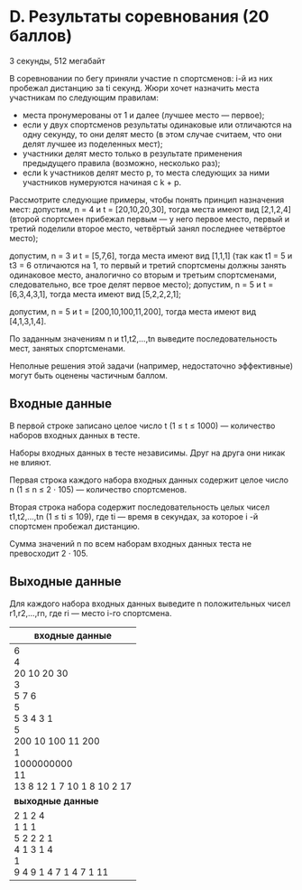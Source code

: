 # D. Результаты соревнования (20 баллов)

3 секунды, 512 мегабайт

В соревновании по бегу приняли участие n спортсменов: i-й из них пробежал дистанцию за ti секунд. Жюри хочет назначить места участникам по следующим правилам:

- места пронумерованы от 1 и далее (лучшее место — первое); 
- если у двух спортсменов результаты одинаковые или отличаются на одну секунду, то они делят место (в этом случае считаем, что они делят лучшее из поделенных мест);
- участники делят место только в результате применения предыдущего правила (возможно, несколько раз);
- если k участников делят место p, то места следующих за ними участников нумеруются начиная с k + p.

Рассмотрите следующие примеры, чтобы понять принцип назначения мест:
допустим, n = 4 и t = [20,10,20,30], тогда места имеют вид [2,1,2,4] (второй спортсмен прибежал первым — у него первое место, первый и третий поделили второе место, четвёртый занял последнее четвёртое место); 

допустим, n = 3 и t = [5,7,6], тогда места имеют вид [1,1,1] (так как t1 = 5 и t3 = 6 отличаются на 1, то первый и третий спортсмены должны занять одинаковое место, аналогично со вторым и третьим спортсменами, следовательно, все трое делят первое место); допустим, n = 5 и t = [6,3,4,3,1], тогда места имеют вид [5,2,2,2,1]; 

допустим, n = 5 и t = [200,10,100,11,200], тогда места имеют вид [4,1,3,1,4].

По заданным значениям n и t1,t2,…,tn выведите последовательность мест, занятых спортсменами.

Неполные решения этой задачи (например, недостаточно эффективные) могут быть оценены частичным баллом.

## Входные данные

В первой строке записано целое число t (1 ≤ t ≤ 1000) — количество наборов входных данных в тесте.

Наборы входных данных в тесте независимы. Друг на друга они никак не влияют.

Первая строка каждого набора входных данных содержит целое число n (1 ≤ n ≤ 2 ⋅ 105) — количество спортсменов.

Вторая строка набора содержит последовательность целых чисел t1,t2,…,tn (1 ≤ ti ≤ 109), где ti — время в секундах, за которое i -й спортсмен пробежал дистанцию.

Сумма значений n по всем наборам входных данных теста не превосходит 2 ⋅ 105.

## Выходные данные

Для каждого набора входных данных выведите n положительных чисел r1,r2,…,rn, где ri — место i-го спортсмена.

| **входные данные** |
| ---- |
| 6<br>4<br>20 10 20 30<br>3<br>5 7 6<br>5<br>5 3 4 3 1<br>5<br>200 10 100 11 200<br>1<br>1000000000<br>11<br>13 8 12 1 7 10 1 8 10 2 17 |
| **выходные данные** |
| 2 1 2 4<br>1 1 1<br>5 2 2 2 1<br>4 1 3 1 4<br>1<br>9 4 9 1 4 7 1 4 7 1 11 |
